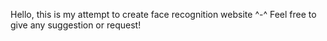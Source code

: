 Hello, this is my attempt to create face recognition website ^-^
Feel free to give any suggestion or request!
